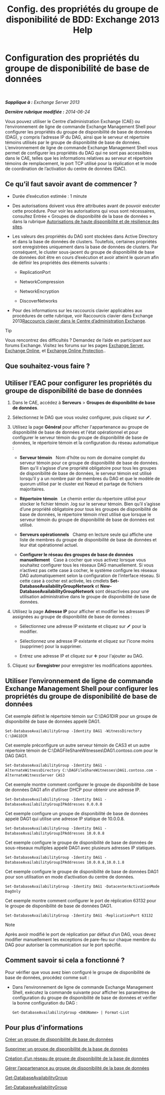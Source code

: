 ﻿---
title: 'Config. des propriétés du groupe de disponibilité de BDD: Exchange 2013 Help'
TOCTitle: Configuration des propriétés du groupe de disponibilité de base de données
ms:assetid: 50daeac5-a16f-4362-a325-19e0fe25d59d
ms:mtpsurl: https://technet.microsoft.com/fr-fr/library/Dd297985(v=EXCHG.150)
ms:contentKeyID: 50478181
ms.date: 05/23/2018
mtps_version: v=EXCHG.150
ms.translationtype: MT
---

# Configuration des propriétés du groupe de disponibilité de base de données

 

_**Sapplique à :** Exchange Server 2013_

_**Dernière rubrique modifiée :** 2014-06-24_

Vous pouvez utiliser le Centre d’administration Exchange (CAE) ou l’environnement de ligne de commande Exchange Management Shell pour configurer les propriétés du groupe de disponibilité de base de données (DAG), y compris l’adresse IP du DAG, ainsi que le serveur et répertoire témoins utilisés par le groupe de disponibilité de base de données. L’environnement de ligne de commande Exchange Management Shell vous permet de configurer les propriétés du DAG qui ne sont pas accessibles dans le CAE, telles que les informations relatives au serveur et répertoire témoins de remplacement, le port TCP utilisé pour la réplication et le mode de coordination de l’activation du centre de données (DAC).

## Ce qu’il faut savoir avant de commencer ?

  - Durée d’exécution estimée : 1 minute

  - Des autorisations doivent vous être attribuées avant de pouvoir exécuter cette procédure. Pour voir les autorisations qui vous sont nécessaires, consultez Entrée « Groupes de disponibilité de la base de données » dans la rubrique [Autorisations de haute disponibilité et de résilience des sites](high-availability-and-site-resilience-permissions-exchange-2013-help.md).

  - Les valeurs des propriétés du DAG sont stockées dans Active Directory et dans la base de données de clusters. Toutefois, certaines propriétés sont enregistrées uniquement dans la base de données de clusters. Par conséquent, le cluster sous-jacent du groupe de disponibilité de base de données doit être en cours d’exécution et avoir atteint le quorum afin de définir les propriétés des éléments suivants :
    
      - ReplicationPort
    
      - NetworkCompression
    
      - NetworkEncryption
    
      - DiscoverNetworks

  - Pour des informations sur les raccourcis clavier applicables aux procédures de cette rubrique, voir Raccourcis clavier dans Exchange 2013[Raccourcis clavier dans le Centre d’administration Exchange](keyboard-shortcuts-in-the-exchange-admin-center-exchange-online-protection-help.md).

> [!TIP]
> Vous rencontrez des difficultés ? Demandez de l’aide en participant aux forums Exchange. Visitez les forums sur les pages <a href="https://go.microsoft.com/fwlink/p/?linkid=60612">Exchange Server</a>, <a href="https://go.microsoft.com/fwlink/p/?linkid=267542">Exchange Online</a>, et <a href="https://go.microsoft.com/fwlink/p/?linkid=285351">Exchange Online Protection</a>..


## Que souhaitez-vous faire ?

## Utiliser l’EAC pour configurer les propriétés du groupe de disponibilité de base de données

1.  Dans le CAE, accédez à **Serveurs** \> **Groupes de disponibilité de base de données**.

2.  Sélectionnez le DAG que vous voulez configurer, puis cliquez sur ![Icône Modifier](images/Bb124582.6f53ccb2-1f13-4c02-bea0-30690e6ea71d(EXCHG.150).gif "Icône Modifier").

3.  Utilisez la page **Général** pour afficher l'appartenance au groupe de disponibilité de base de données et l'état opérationnel et pour configurer le serveur témoin du groupe de disponibilité de base de données, le répertoire témoin et la configuration du réseau automatique :
    
      - **Serveur témoin**   Nom d’hôte ou nom de domaine complet du serveur témoin pour ce groupe de disponibilité de base de données. Bien qu’il s’agisse d’une propriété obligatoire pour tous les groupes de disponibilité de base de données, le serveur témoin est utilisé lorsqu’il y a un nombre pair de membres du DAG et que le modèle de quorum utilisé par le cluster est Nœud et partage de fichiers majoritaires.
    
      - **Répertoire témoin**   Le chemin entier du répertoire utilisé pour stocker le fichier témoin .log sur le serveur témoin. Bien qu’il s’agisse d’une propriété obligatoire pour tous les groupes de disponibilité de base de données, le répertoire témoin n’est utilisé que lorsque le serveur témoin du groupe de disponibilité de base de données est utilisé.
    
      - **Serveurs opérationnels**   Champ en lecture seule qui affiche une liste de membres du groupe de disponibilité de base de données et leur état opérationnel actuel.
    
      - **Configurer le réseau des groupes de base de données manuellement**   Case à cocher que vous activez lorsque vous souhaitez configurer tous les réseaux DAG manuellement. Si vous n’activez pas cette case à cocher, le système configure les réseaux DAG automatiquement selon la configuration de l’interface réseau. Si cette case à cocher est activée, les cmdlets **Set-DatabaseAvailabilityGroupNetwork** et **New-DatabaseAvailabilityGroupNetwork** sont désactivées pour une utilisation administrative dans le groupe de disponibilité de base de données.

4.  Utilisez la page **Adresse IP** pour afficher et modifier les adresses IP assignées au groupe de disponibilité de base de données :
    
      - Sélectionnez une adresse IP existante et cliquez sur ![Icône Modifier](images/Bb124582.6f53ccb2-1f13-4c02-bea0-30690e6ea71d(EXCHG.150).gif "Icône Modifier") pour la modifier.
    
      - Sélectionnez une adresse IP existante et cliquez sur l'icone moins (supprimer) pour la supprimer.
    
      - Entrez une adresse IP et cliquez sur ![Icône Ajouter](images/JJ218640.c1e75329-d6d7-4073-a27d-498590bbb558(EXCHG.150).gif "Icône Ajouter") pour l'ajouter au DAG.

5.  Cliquez sur **Enregistrer** pour enregistrer les modifications apportées.

## Utiliser l’environnement de ligne de commande Exchange Management Shell pour configurer les propriétés du groupe de disponibilité de base de données

Cet exemple définit le répertoire témoin sur C:\\DAG1DIR pour un groupe de disponibilité de base de données appelé DAG1.

    Set-DatabaseAvailabilityGroup -Identity DAG1 -WitnessDirectory C:\DAG1DIR

Cet exemple préconfigure un autre serveur témoin de CAS3 et un autre répertoire témoin de C:\\DAGFileShareWitnesses\\DAG1.contoso.com pour le DAG DAG1.

    Set-DatabaseAvailabilityGroup -Identity DAG1 -AlternateWitnessDirectory C:\DAGFileShareWitnesses\DAG1.contoso.com -AlternateWitnessServer CAS3

Cet exemple montre comment configurer le groupe de disponibilité de base de données DAG1 afin d’utiliser DHCP pour obtenir une adresse IP.

    Set-DatabaseAvailabilityGroup -Identity DAG1 -DatabaseAvailabilityGroupIPAddresses 0.0.0.0

Cet exemple configure un groupe de disponibilité de base de données appelé DAG1 qui utilise une adresse IP statique de 10.0.0.8.

    Set-DatabaseAvailabilityGroup -Identity DAG1 -DatabaseAvailabilityGroupIPAddresses 10.0.0.8

Cet exemple configure le groupe de disponibilité de base de données de sous-réseaux multiples appelé DAG1 avec plusieurs adresses IP statiques.

    Set-DatabaseAvailabilityGroup -Identity DAG1 -DatabaseAvailabilityGroupIPAddresses 10.0.0.8,10.0.1.8

Cet exemple configure le groupe de disponibilité de base de données DAG1 pour son utilisation en mode d’activation du centre de données.

    Set-DatabaseAvailabilityGroup -Identity DAG1 -DatacenterActivationMode DagOnly

Cet exemple montre comment configurer le port de réplication 63132 pour le groupe de disponibilité de base de données DAG1.

    Set-DatabaseAvailabilityGroup -Identity DAG1 -ReplicationPort 63132

> [!NOTE]
> Après avoir modifié le port de réplication par défaut d’un DAG, vous devez modifier manuellement les exceptions de pare-feu sur chaque membre du DAG pour autoriser la communication sur le port spécifié.


## Comment savoir si cela a fonctionné ?

Pour vérifier que vous avez bien configuré le groupe de disponibilité de base de données, procédez comme suit :

  - Dans l’environnement de ligne de commande Exchange Management Shell, exécutez la commande suivante pour afficher les paramètres de configuration du groupe de disponibilité de base de données et vérifier la bonne configuration du DAG :
    
        Get-DatabaseAvailabilityGroup <DAGName> | Format-List

## Pour plus d'informations

[Créer un groupe de disponibilité de base de données](create-a-database-availability-group-exchange-2013-help.md)

[Supprimer un groupe de disponibilité de la base de données](remove-a-database-availability-group-exchange-2013-help.md)

[Création d’un réseau de groupe de disponibilité de la base de données](create-a-database-availability-group-network-exchange-2013-help.md)

[Gérer l’appartenance au groupe de disponibilité de la base de données](manage-database-availability-group-membership-exchange-2013-help.md)

[Get-DatabaseAvailabilityGroup](https://technet.microsoft.com/fr-fr/library/dd351226\(v=exchg.150\))

[Set-DatabaseAvailabilityGroup](https://technet.microsoft.com/fr-fr/library/dd297934\(v=exchg.150\))

